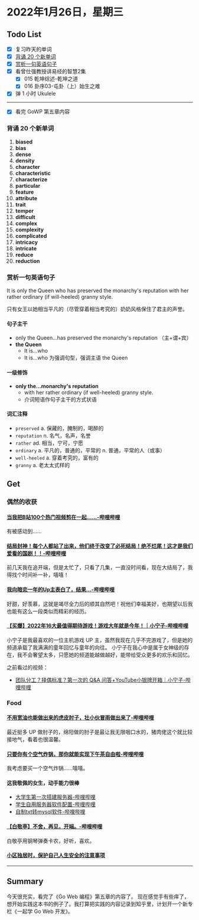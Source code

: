 # 2022年1月26日，星期三
## Todo List

- [x] 复习昨天的单词
- [x] [背诵 20 个新单词](#背诵-20-个新单词)
- [x] [赏析一句英语句子](#赏析一句英语句子)
- [x] 看曾仕强教授讲易经的智慧2集
  - [x] 015 乾坤综述-乾坤之道
  - [x] 016 卦序03-屯卦（上）始生之难
- [x] 弹 1 小时 Ukulele
--------
- [x] 看完 GoWP 第五章内容

### 背诵 20 个新单词

1. **biased**
2. **bias**
3. **dense**
4. **density**
5. **character**
6. **characteristic**
7. **characterize**
8. **particular**
9. **feature**
10. **attribute**
11. **trait**
12. **temper**
13. **difficult**
14. **complex**
15. **complexity**
16. **complicated**
17. **intricacy**
18. **intricate**
19. **reduce**
20. **reduction**


### 赏析一句英语句子

It is only the Queen who has preserved the monarchy's reputation with her rather ordinary (if will-heeled) granny style.

只有女王以她相当平凡的（尽管穿着相当考究的）奶奶风格保住了君主的声誉。

#### 句子主干

- only the Queen...has preserved the monarchy's reputation （主+谓+宾）
- **the Queen**
  - It is...who
  - It is...who 为强调句型，强调主语 the Queen

#### 一级修饰

- **only the...monarchy's reputation**
  - with her rather ordinary (if well-heeled) granny style.
  - 介词短语作句子主干的方式状语

#### 词汇注释

- `preserved` a. 保藏的，腌制的，喝醉的
- `reputation` n. 名气，名声，名誉
- `rather` ad. 相当，宁可，宁愿
- `ordinary` a. 平凡的，普通的，平常的 n. 普通，平常的人（或事）
- `well-heeled` a. 穿着考究的，富有的
- `granny` a. 老太太式样的

## Get
### 偶然的收获

#### [当我把B站100个热门视频剪在一起......-哔哩哔哩](https://b23.tv/m68VBBX)

有被感动到……

#### [结局封神！每个人都站了出来，他们终于改变了必死结局！绝不烂尾！这才是我们爱看的国剧！！-哔哩哔哩](https://b23.tv/jj7LIoJ)

前几天我在追开端，但是太忙了，只看了几集，一直没时间看，现在大结局了，我得找个时间补一补，嘻嘻！

#### [我向暗恋一年的Up主表白了，结果...-哔哩哔哩](https://b23.tv/74AkxYd)

好甜，好羡慕，这就是竭尽全力后的顺其自然吧！祝他们幸福美好，也期望以后我也能有这么一段类似而精彩的经历。

#### [【买爆】2022年16大最值得期待游戏！游戏大年就是今年！｜小宁子-哔哩哔哩](https://b23.tv/JxgCipc)

小宁子是我最喜欢的一位主机游戏 UP 主，虽然我现在几乎不完游戏了，但是她的频道承载了我满满的童年回忆与童年的向往。
小宁子在我心中是属于女神级的存在，我不会奢望太多，只愿她的频道能越做越好，能带给受众更多的欢乐和回忆。

之前看过的视频：

- [团队分工？择偶标准？第一次的 Q&A 问答+YouTube小银牌开箱｜小宁子-哔哩哔哩](https://b23.tv/tl3yEXP)

### Food

#### [不用宽油也能做出来的虎皮肘子，壮小伙冒雨做出来了-哔哩哔哩](https://b23.tv/SKZFxtJ)

最近挺多 UP 做肘子的，绵阳做的肘子是最让我无限咽口水的，猪肉佬这个就比较接地气，看着也很温馨。

#### [只要你有个空气炸锅，那你就能实现下午茶自由啦-哔哩哔哩](https://b23.tv/pM4L0F7)

我考虑要买一个空气炸锅……嘻嘻。

#### 这我敬佩的女生，动手能力很棒

- [大学生第一次搭建服务器-哔哩哔哩](https://b23.tv/D5xUKBN)
- [学生自用服务器软件配置-哔哩哔哩](https://b23.tv/OFlwQfT)
- [自制txt转mysql软件-哔哩哔哩](https://b23.tv/Xs90FJ7)

#### [【白敬亭】不舍，再见，开端。-哔哩哔哩](https://b23.tv/WXgO1B0)

白敬亭用钢琴弹奏卡农，好听，喜欢。

#### [小区独居时，保护自己人生安全的注意事项](https://www.zhihu.com/zvideo/1412474514253357056)

--------

## Summary

今天很充实，看完了《Go Web 编程》第五章的内容了。
现在感觉手有些痒了，想开始实践这本书的例子了。我打算把实践的内容记录到知乎里，计划开一个新专栏《一起学 Go Web 开发》。
